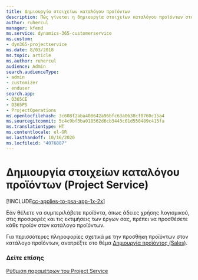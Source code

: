 ```yaml
---
title: Δημιουργία στοιχείων καταλόγου προϊόντων
description: Πώς γίνεται η δημιουργία στοιχείων καταλόγου προϊόντων στο Project Service
author: ruhercul
manager: kfend
ms.service: dynamics-365-customerservice
ms.custom:
- dyn365-projectservice
ms.date: 8/03/2018
ms.topic: article
ms.author: ruhercul
audience: Admin
search.audienceType:
- admin
- customizer
- enduser
search.app:
- D365CE
- D365PS
- ProjectOperations
ms.openlocfilehash: 3c608f2aba408642a96bfc63a0638cf0760c15a4
ms.sourcegitcommit: 5c4c9bf3ba018562d6cb3443c01d550489c415fa
ms.translationtype: HT
ms.contentlocale: el-GR
ms.lasthandoff: 10/16/2020
ms.locfileid: "4076887"
---
```

# <a name="create-product-catalog-items-project-service"></a>Δημιουργία στοιχείων καταλόγου προϊόντων (Project Service)

[!INCLUDE[cc-applies-to-psa-app-1x-2x](../includes/cc-applies-to-psa-app-1x-2x.md)]

Εάν θέλετε να συμπεριλάβετε προϊόντα, όπως άδειες χρήσης λογισμικού, στις προσφορές και τις εκτιμήσεις των έργων σας, πρέπει να προσθέσετε κάθε προϊόν στον κατάλογο προϊόντων.  
  
 Για περισσότερες πληροφορίες σχετικά με την προσθήκη προϊόντων στον κατάλογο προϊόντων, ανατρέξτε στο θέμα [Δημιουργία προϊόντος (Sales)](https://docs.microsoft.com/dynamics365/sales-enterprise/create-product-sales).  
  
### <a name="see-also"></a>Δείτε επίσης  
 [Ρύθμιση παραμέτρων του Project Service](../psa/configure.md)
